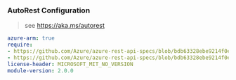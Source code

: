 ### AutoRest Configuration

> see https://aka.ms/autorest

``` yaml
azure-arm: true
require:
- https://github.com/Azure/azure-rest-api-specs/blob/bdb63328ebe9214f0e513c0073ae7c97c6d4844f/specification/batch/resource-manager/readme.md
- https://github.com/Azure/azure-rest-api-specs/blob/bdb63328ebe9214f0e513c0073ae7c97c6d4844f/specification/batch/resource-manager/readme.go.md
license-header: MICROSOFT_MIT_NO_VERSION
module-version: 2.0.0
```